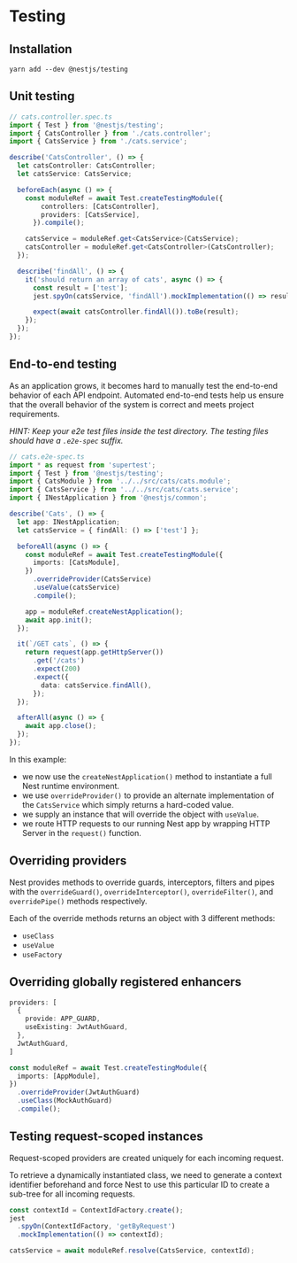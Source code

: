 # Testing

## Installation

```shell
yarn add --dev @nestjs/testing
```


## Unit testing

```ts
// cats.controller.spec.ts
import { Test } from '@nestjs/testing';
import { CatsController } from './cats.controller';
import { CatsService } from './cats.service';

describe('CatsController', () => {
  let catsController: CatsController;
  let catsService: CatsService;

  beforeEach(async () => {
    const moduleRef = await Test.createTestingModule({
        controllers: [CatsController],
        providers: [CatsService],
      }).compile();

    catsService = moduleRef.get<CatsService>(CatsService);
    catsController = moduleRef.get<CatsController>(CatsController);
  });

  describe('findAll', () => {
    it('should return an array of cats', async () => {
      const result = ['test'];
      jest.spyOn(catsService, 'findAll').mockImplementation(() => result);

      expect(await catsController.findAll()).toBe(result);
    });
  });
});
```


## End-to-end testing

As an application grows, it becomes hard to manually test the end-to-end behavior of each API endpoint. Automated end-to-end tests help us ensure that the overall behavior of the system is correct and meets project requirements.

*HINT: Keep your e2e test files inside the test directory. The testing files should have a `.e2e-spec` suffix.*

```ts
// cats.e2e-spec.ts
import * as request from 'supertest';
import { Test } from '@nestjs/testing';
import { CatsModule } from '../../src/cats/cats.module';
import { CatsService } from '../../src/cats/cats.service';
import { INestApplication } from '@nestjs/common';

describe('Cats', () => {
  let app: INestApplication;
  let catsService = { findAll: () => ['test'] };

  beforeAll(async () => {
    const moduleRef = await Test.createTestingModule({
      imports: [CatsModule],
    })
      .overrideProvider(CatsService)
      .useValue(catsService)
      .compile();

    app = moduleRef.createNestApplication();
    await app.init();
  });

  it(`/GET cats`, () => {
    return request(app.getHttpServer())
      .get('/cats')
      .expect(200)
      .expect({
        data: catsService.findAll(),
      });
  });

  afterAll(async () => {
    await app.close();
  });
});
```

In this example:

- we now use the `createNestApplication()` method to instantiate a full Nest runtime environment.
- we use `overrideProvider()` to provide an alternate implementation of the `CatsService` which simply returns a hard-coded value.
- we supply an instance that will override the object with `useValue`.
- we route HTTP requests to our running Nest app by wrapping HTTP Server in the `request()` function.


## Overriding providers

Nest provides methods to override guards, interceptors, filters and pipes with the `overrideGuard()`, `overrideInterceptor()`, `overrideFilter()`, and `overridePipe()` methods respectively.

Each of the override methods returns an object with 3 different methods:

- `useClass`
- `useValue`
- `useFactory`


## Overriding globally registered enhancers

```ts
providers: [
  {
    provide: APP_GUARD,
    useExisting: JwtAuthGuard,
  },
  JwtAuthGuard,
]
```

```ts
const moduleRef = await Test.createTestingModule({
  imports: [AppModule],
})
  .overrideProvider(JwtAuthGuard)
  .useClass(MockAuthGuard)
  .compile();
```


## Testing request-scoped instances

Request-scoped providers are created uniquely for each incoming request.

To retrieve a dynamically instantiated class, we need to generate a context identifier beforehand and force Nest to use this particular ID to create a sub-tree for all incoming requests.

```ts
const contextId = ContextIdFactory.create();
jest
  .spyOn(ContextIdFactory, 'getByRequest')
  .mockImplementation(() => contextId);
```

```ts
catsService = await moduleRef.resolve(CatsService, contextId);
```